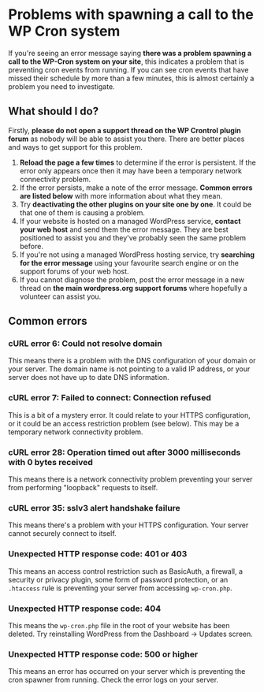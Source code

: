# Problems with spawning a call to the WP Cron system

If you're seeing an error message saying **there was a problem spawning a call to the WP-Cron system on your site**, this indicates a problem that is preventing cron events from running. If you can see cron events that have missed their schedule by more than a few minutes, this is almost certainly a problem you need to investigate.

## What should I do?

Firstly, **please do not open a support thread on the WP Crontrol plugin forum** as nobody will be able to assist you there. There are better places and ways to get support for this problem.

1. **Reload the page a few times** to determine if the error is persistent. If the error only appears once then it may have been a temporary network connectivity problem.
2. If the error persists, make a note of the error message. **Common errors are listed below** with more information about what they mean.
3. Try **deactivating the other plugins on your site one by one**. It could be that one of them is causing a problem.
4. If your website is hosted on a managed WordPress service, **contact your web host** and send them the error message. They are best positioned to assist you and they've probably seen the same problem before.
5. If you're not using a managed WordPress hosting service, try **searching for the error message** using your favourite search engine or on the support forums of your web host.
6. If you cannot diagnose the problem, post the error message in a new thread on **the main wordpress.org support forums** where hopefully a volunteer can assist you.

## Common errors

### cURL error 6: Could not resolve domain

This means there is a problem with the DNS configuration of your domain or your server. The domain name is not pointing to a valid IP address, or your server does not have up to date DNS information.

### cURL error 7: Failed to connect: Connection refused

This is a bit of a mystery error. It could relate to your HTTPS configuration, or it could be an access restriction problem (see below). This may be a temporary network connectivity problem.

### cURL error 28: Operation timed out after 3000 milliseconds with 0 bytes received

This means there is a network connectivity problem preventing your server from performing "loopback" requests to itself.

### cURL error 35: sslv3 alert handshake failure

This means there's a problem with your HTTPS configuration. Your server cannot securely connect to itself.

### Unexpected HTTP response code: 401 or 403

This means an access control restriction such as BasicAuth, a firewall, a security or privacy plugin, some form of password protection, or an `.htaccess` rule is preventing your server from accessing `wp-cron.php`.

### Unexpected HTTP response code: 404

This means the `wp-cron.php` file in the root of your website has been deleted. Try reinstalling WordPress from the Dashboard -> Updates screen.

### Unexpected HTTP response code: 500 or higher

This means an error has occurred on your server which is preventing the cron spawner from running. Check the error logs on your server.
